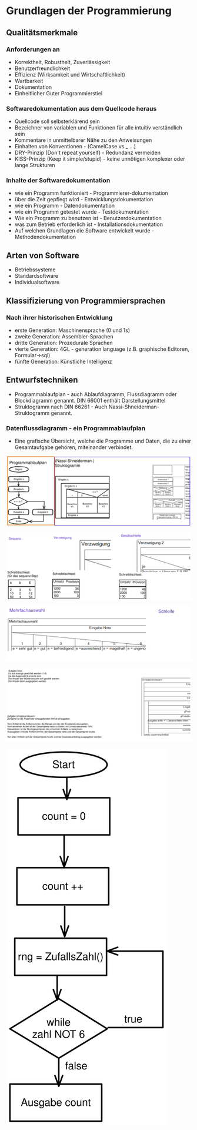 # Grundlagen der Programmierung

## Qualitätsmerkmale

### Anforderungen an

- Korrektheit, Robustheit, Zuverlässigkeit
- Benutzerfreundlichkeit
- Effizienz (Wirksamkeit und Wirtschaftlichkeit)
- Wartbarkeit
- Dokumentation
- Einheitlicher Guter Programmierstiel

### Softwaredokumentation aus dem Quellcode heraus

- Quellcode soll selbsterklärend sein
- Bezeichner von variablen und Funktionen für alle intuitiv verständlich sein
- Kommentare in unmittelbarer Nähe zu den Anweisungen
- Einhalten von Konventionen - (CamelCase vs _ ...)
- DRY-Prinzip (Don't repeat yourself) - Redundanz vermeiden
- KISS-Prinzip (Keep it simple/stupid) - keine unnötigen komplexer oder lange Strukturen

### Inhalte der Softwaredokumentation

- wie ein Programm funktioniert - Programmierer-dokumentation
- über die Zeit gepflegt wird - Entwicklungsdokumentation
- wie ein Programm - Datendokumentation
- wie ein Programm getestet wurde - Testdokumentation
- Wie ein Programm zu benutzen ist - Benutzerdokumentation
- was zum Betrieb erforderlich ist - Installationsdokumentation
- Auf welchen Grundlagen die Software entwickelt wurde - Methodendokumentation

## Arten von Software

- Betriebssysteme
- Standardsoftware
- Individualsoftware

## Klassifizierung von Programmiersprachen
### Nach ihrer historischen Entwicklung
- erste Generation: Maschinensprache (0 und 1s)
- zweite Generation: Assembler-Sprachen
- dritte Generation: Prozedurale Sprachen
- vierte Generation: 4GL - generation language (z.B. graphische Editoren, Formular->sql)
- fünfte Generation: Künstliche Intelligenz

## Entwurfstechniken
- Programmablaufplan - auch Ablaufdiagramm, Flussdiagramm oder Blockdiagramm genannt. DIN 66001 enthält Darstellungsmittel
- Struktogramm nach DIN 66261 - Auch Nassi-Shneiderman-Struktogramm genannt.

### Datenflussdiagramm - ein Programmablaufplan
- Eine grafische Übersicht, welche die Programme und Daten, die zu einer Gesamtaufgabe gehören, miteinander verbindet.

![Struktogramm Bild1](./struktogramm1.svg)

![Struktogramm Bild2](./struktogramm2.svg)

![Struktogramm Bild3](./struktogramm3.svg)

![Struktogramm Bild4](./struktogramm4.svg)

![Ablaufplan](./ablaufplan.svg)